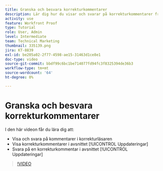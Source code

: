 ```yaml
---
title: Granska och besvara korrekturkommentarer
description: Lär dig hur du visar och svarar på korrekturkommentarer från korrekturläsaren och från avsnittet [!UICONTROL Uppdateringar] i [!DNL &#x200B; Workfront].
activity: use
feature: Workfront Proof
type: Tutorial
role: User, Admin
level: Intermediate
team: Technical Marketing
thumbnail: 335139.png
jira: KT-8839
exl-id: be205a02-2f77-4598-ae15-31463d1ce8e1
doc-type: video
source-git-commit: bbdf99c6bc1be714077fd94fc3f8325394de36b3
workflow-type: tm+mt
source-wordcount: '64'
ht-degree: 0%

---
```


# Granska och besvara korrekturkommentarer

I den här videon får du lära dig att:

* Visa och svara på kommentarer i korrekturläsaren
* Visa korrekturkommentarer i avsnittet [!UICONTROL Uppdateringar]
* Svara på en korrekturkommentar i avsnittet [!UICONTROL Uppdateringar]

>[!VIDEO](https://video.tv.adobe.com/v/335139/?quality=12&learn=on&enablevpops=1)
